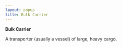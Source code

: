 ```yaml
---
layout: popup
title: Bulk Carrier
---
```



**Bulk Carrier**


A transporter (usually a vessel) of large, heavy cargo.
